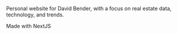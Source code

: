 Personal website for David Bender, with a focus on real estate data, technology, and trends.

Made with NextJS